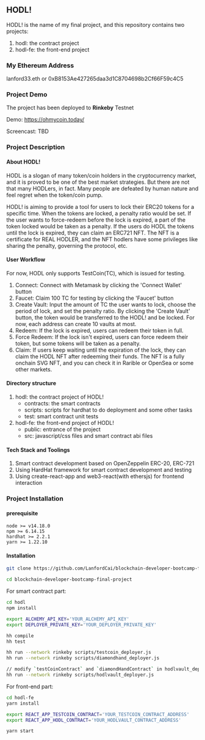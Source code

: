 ## HODL!

HODL! is the name of my final project, and this repository contains two projects:

1. hodl: the contract project
2. hodl-fe: the front-end project

### My Ethereum Address

lanford33.eth or 0xB8153Ae427265daa3d1C8704698b2Cf66F59c4C5

### Project Demo

The project has been deployed to **Rinkeby** Testnet

Demo: https://ohmycoin.today/

Screencast: TBD

### Project Description

#### About HODL!

HODL is a slogan of many token/coin holders in the cryptocurrency market, and it is proved to be one of the best market strategies. But there are not that many HODLers, in fact. Many people are defeated by human nature and feel regret when the token/coin pump.

HODL! is aiming to provide a tool for users to lock their ERC20 tokens for a specific time. When the tokens are locked, a penalty ratio would be set. If the user wants to force-redeem before the lock is expired, a part of the token locked would be taken as a penalty. If the users do HODL the tokens until the lock is expired, they can claim an ERC721 NFT. The NFT is a certificate for REAL HODLER, and the NFT hodlers have some privileges like sharing the penalty, governing the protocol, etc.

#### User Workflow

For now, HODL only supports TestCoin(TC), which is issued for testing. 

1. Connect: Connect with Metamask by clicking the 'Connect Wallet' button
2. Faucet: Claim 100 TC for testing by clicking the 'Faucet' button
3. Create Vault: Input the amount of TC the user wants to lock, choose the period of lock, and set the penalty ratio. By clicking the 'Create Vault' button, the token would be transferred to the HODL! and be locked. For now, each address can create 10 vaults at most.
4. Redeem: If the lock is expired, users can redeem their token in full.
5. Force Redeem: If the lock isn't expired, users can force redeem their token, but some tokens will be taken as a penalty.
6. Claim: If users keep waiting until the expiration of the lock, they can claim the HODL NFT after redeeming their funds. The NFT is a fully onchain SVG NFT, and you can check it in Rarible or OpenSea or some other markets.

#### Directory structure

1. hodl: the contract project of HODL!
    * contracts: the smart contracts
    * scripts: scripts for hardhat to do deployment and some other tasks
    * test: smart contract unit tests
2. hodl-fe: the front-end project of HODL!
    * public: entrance of the project
    * src: javascript/css files and smart contract abi files


#### Tech Stack and Toolings

1. Smart contract development based on OpenZeppelin ERC-20, ERC-721
2. Using HardHat framework for smart contract development and testing
3. Using create-react-app and web3-react(with ethersjs) for frontend interaction

### Project Installation

#### prerequisite

```
node >= v14.18.0
npm >= 6.14.15
hardhat >= 2.2.1
yarn >= 1.22.10
```

#### Installation

```bash
git clone https://github.com/LanfordCai/blockchain-developer-bootcamp-final-project.git

cd blockchain-developer-bootcamp-final-project
```

For smart contract part:

```bash
cd hodl
npm install

export ALCHEMY_API_KEY='YOUR_ALCHEMY_API_KEY'
export DEPLOYER_PRIVATE_KEY='YOUR_DEPLOYER_PRIVATE_KEY'

hh compile
hh test

hh run --network rinkeby scripts/testcoin_deployer.js
hh run --network rinkeby scripts/diamondhand_deployer.js

// modify `testCoinContract` and `diamondHandContract` in hodlvault_deployer.js according to the deploy result above and then:
hh run --network rinkeby scripts/hodlvault_deployer.js
```

For front-end part:

```bash
cd hodl-fe
yarn install

export REACT_APP_TESTCOIN_CONTRACT='YOUR_TESTCOIN_CONTRACT_ADDRESS'
export REACT_APP_HODL_CONTRACT='YOUR_HODLVAULT_CONTRACT_ADDRESS'

yarn start
```



